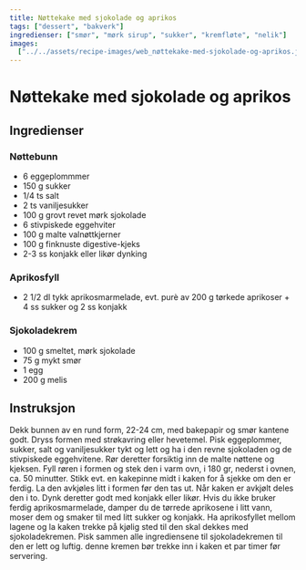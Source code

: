 ```yaml
---
title: Nøttekake med sjokolade og aprikos
tags: ["dessert", "bakverk"]
ingredienser: ["smør", "mørk sirup", "sukker", "kremfløte", "nelik"]
images:
  ["../../assets/recipe-images/web_nøttekake-med-sjokolade-og-aprikos.jpg"]
---
```


# Nøttekake med sjokolade og aprikos

## Ingredienser

### Nøttebunn

- 6 eggeplommmer
- 150 g sukker
- 1/4 ts salt
- 2 ts vaniljesukker
- 100 g grovt revet mørk sjokolade
- 6 stivpiskede eggehviter
- 100 g malte valnøttkjerner
- 100 g finknuste digestive-kjeks
- 2-3 ss konjakk eller likør dynking

### Aprikosfyll

- 2 1/2 dl tykk aprikosmarmelade, evt. purè av 200 g tørkede aprikoser + 4 ss sukker og 2 ss konjakk

### Sjokoladekrem

- 100 g smeltet, mørk sjokolade
- 75 g mykt smør
- 1 egg
- 200 g melis

## Instruksjon

Dekk bunnen av en rund form, 22-24 cm, med bakepapir og smør kantene godt. Dryss formen med strøkavring eller hevetemel. Pisk eggeplommer, sukker, salt og vaniljesukker tykt og lett og ha i den revne sjokoladen og de stivpiskede eggehvitene. Rør deretter forsiktig inn de malte nøttene og kjeksen. Fyll røren i formen og stek den i varm ovn, i 180 gr, nederst i ovnen, ca. 50 minutter. Stikk evt. en kakepinne midt i kaken for å sjekke om den er ferdig. La den avkjøles litt i formen før den tas ut. Når kaken er avkjølt deles den i to. Dynk deretter godt med konjakk eller likør. Hvis du ikke bruker ferdig aprikosmarmelade, damper du de tørrede aprikosene i litt vann, moser dem og smaker til med litt sukker og konjakk. Ha aprikosfyllet mellom lagene og la kaken trekke på kjølig sted til den skal dekkes med sjokoladekremen. Pisk sammen alle ingrediensene til sjokoladekremen til den er lett og luftig. denne kremen bør trekke inn i kaken et par timer før servering.
